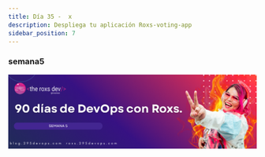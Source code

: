 ```yaml
---
title: Día 35 -  x
description: Despliega tu aplicación Roxs-voting-app
sidebar_position: 7
---
```


### semana5
![](../../static/images/banner/5.png)